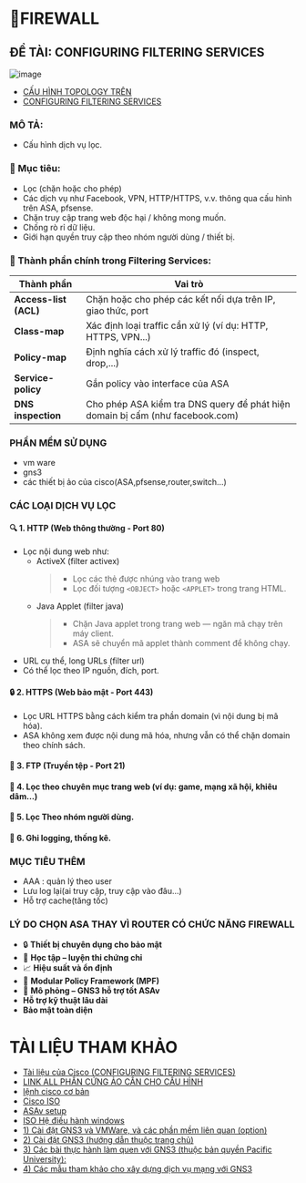 # 📛FIREWALL
## ĐỀ TÀI: CONFIGURING FILTERING SERVICES
![image](https://github.com/user-attachments/assets/079c3a34-434a-4672-920c-a2ee832fc612)

- [CẤU HÌNH TOPOLOGY TRÊN](https://github.com/lh-dang/timhieu_tuonglua/blob/main/config_topology_tuonglua_bcnhom.md)
- [CONFIGURING FILTERING SERVICES](https://github.com/lh-dang/timhieu_tuonglua/blob/main/configuring_filtering_services.md)
### MÔ TẢ: 
- Cấu hình dịch vụ lọc.

### 🎯 Mục tiêu:
- Lọc (chặn hoặc cho phép)
- Các dịch vụ như Facebook, VPN, HTTP/HTTPS, v.v. thông qua cấu hình trên ASA, pfsense.
- Chặn truy cập trang web độc hại / không mong muốn.
- Chống rò rỉ dữ liệu.
- Giới hạn quyền truy cập theo nhóm người dùng / thiết bị.
### 🧠 Thành phần chính trong Filtering Services:
| Thành phần            | Vai trò                                                                       |
| --------------------- | ----------------------------------------------------------------------------- |
| **Access-list (ACL)** | Chặn hoặc cho phép các kết nối dựa trên IP, giao thức, port                   |
| **Class-map**         | Xác định loại traffic cần xử lý (ví dụ: HTTP, HTTPS, VPN...)                  |
| **Policy-map**        | Định nghĩa cách xử lý traffic đó (inspect, drop,...)                          |
| **Service-policy**    | Gắn policy vào interface của ASA                                              |
| **DNS inspection**    | Cho phép ASA kiểm tra DNS query để phát hiện domain bị cấm (như facebook.com) |

### PHẦN MỀM SỬ DỤNG
- vm ware
- gns3
- các thiết bị ảo của cisco(ASA,pfsense,router,switch...)

### CÁC LOẠI DỊCH VỤ LỌC
#### 🔍 1. HTTP (Web thông thường - Port 80)
- Lọc nội dung web như:
  - ActiveX (filter activex)
    > - Lọc các thẻ được nhúng vào trang web
    > - Lọc đối tượng `<OBJECT>` hoặc `<APPLET>` trong trang HTML.
  - Java Applet (filter java)
    > - Chặn Java applet trong trang web — ngăn mã chạy trên máy client.
    > - ASA sẽ chuyển mã applet thành comment để không chạy.
- URL cụ thể, long URLs (filter url)
- Có thể lọc theo IP nguồn, đích, port.

#### 🔒 2. HTTPS (Web bảo mật - Port 443)
- Lọc URL HTTPS bằng cách kiểm tra phần domain (vì nội dung bị mã hóa).
- ASA không xem được nội dung mã hóa, nhưng vẫn có thể chặn domain theo chính sách.

#### 📁 3. FTP (Truyền tệp - Port 21)
#### 📁 4. Lọc theo chuyên mục trang web (ví dụ: game, mạng xã hội, khiêu dâm…)
#### 📁 5. Lọc Theo nhóm người dùng.
#### 📁 6. Ghi logging, thống kê.

### MỤC TIÊU THÊM
- AAA :  quản lý theo user
- Lưu log lại(ai truy cập, truy cập vào đâu...)
- Hỗ trợ cache(tăng tốc)
### LÝ DO CHỌN ASA THAY VÌ ROUTER CÓ CHỨC NĂNG FIREWALL
- 🔒 **Thiết bị chuyên dụng cho bảo mật** 
- 🧠 **Học tập – luyện thi chứng chỉ**    
- 📈 **Hiệu suất và ổn định**             
- 🧩 **Modular Policy Framework (MPF)**   
- 🔧 **Mô phỏng – GNS3 hỗ trợ tốt ASAv**  
- **Hỗ trợ kỹ thuật lâu dài**                 
- **Bảo mật toàn diện**
# TÀI LIỆU THAM KHẢO
- [Tài liệu của Cisco (CONFIGURING FILTERING SERVICES)](extension://bfdogplmndidlpjfhoijckpakkdjkkil/pdf/viewer.html?file=https%3A%2F%2Fwww.cisco.com%2Fc%2Fen%2Fus%2Ftd%2Fdocs%2Fsecurity%2Fasa%2Fasa91%2Fconfiguration%2Ffirewall%2Fasa_91_firewall_config%2Fprotect_filter.pdf)
- [LINK ALL PHẦN CỨNG ẢO CẦN CHO CẤU HÌNH](https://github.com/hegdepavankumar/Cisco-Images-for-GNS3-and-EVE-NG)
- [lệnh cisco cơ bản](https://quantrimang.com/cong-nghe/tong-hop-lenh-ccna-cisco-162612)
- [Cisco ISO](https://drive.google.com/drive/folders/1AUD4zwBhoVQW0SOOQr_mM-HNnfDVbdPl)
- [ASAv setup](https://www.gns3.com/community/featured/how-to-configure-any-asav-qcow2-)
- [ISO Hệ điều hành windows](https://docs.google.com/spreadsheets/d/1o5dmOw8jBCVGxFmlMOsKgoIKULMY7tk-TCSz67IJMc4/pubhtml?fbclid=IwAR2na-Puvgad5JfJz60OWF8xFd9loYG5UcC5Of4BlFnAGRXsk4vwA_B2f5w#)
- [1) Cài đặt GNS3 và VMWare, và các phần mềm liên quan (option)](https://github.com/bowlercbtlabs/Ansible-GNS3-Lab-Setup-part-1-GNS3-VMWare-Workstation-Ubuntu-and-Cisco-IOS-Install-/blob/main/Step%20By%20Step%20Guide.md)
- [2) Cài đặt GNS3 (hướng dẫn thuộc trang chủ)](https://docs.gns3.com/docs/getting-started/installation/windows/#introduction)
- [3) Các bài thực hành làm quen với GNS3 (thuộc bản quyền Pacific University):](https://cyberlab.pacific.edu/courses/comp177/labs/lab-1-gns3)
- [4) Các mẫu tham khảo cho xây dựng dịch vụ mạng với GNS3](https://gns3.com/marketplace/labs)
